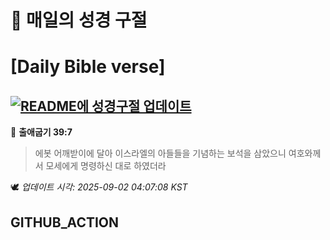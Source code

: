 # 🙏 매일의 성경 구절
# [Daily Bible verse]
## [![README에 성경구절 업데이트](https://github.com/DONGSUKA/first_test/actions/workflows/update-readme-bible.yml/badge.svg)](https://github.com/DONGSUKA/first_test/actions/workflows/update-readme-bible.yml)
<!-- START_BIBLE_VERSE -->
📖 **출애굽기 39:7**
> 에봇 어깨받이에 달아 이스라엘의 아들들을 기념하는 보석을 삼았으니 여호와께서 모세에게 명령하신 대로 하였더라

🕊️ _업데이트 시각: 2025-09-02 04:07:08 KST_
  <!-- END_BIBLE_VERSE -->
## GITHUB_ACTION
